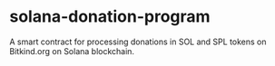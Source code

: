 # solana-donation-program
A smart contract for processing donations in SOL and SPL tokens on Bitkind.org on Solana blockchain.
